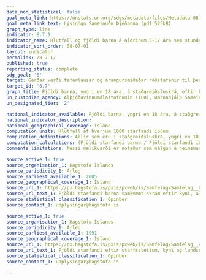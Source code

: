 ```yaml
---
data_non_statistical: false
goal_meta_link: https://unstats.un.org/sdgs/metadata/files/Metadata-08-07-01.pdf
goal_meta_link_text: Lýsigögn Sameinuðu Þjóðanna (pdf 525kB)
graph_type: line
indicator: 8.7.1
indicator_name: Hlutfall og fjöldi barna á aldrinum 5-17 ára sem stundar barnavinnu, eftir kyni og aldri.
indicator_sort_order: 08-07-01
layout: indicator
permalink: /8-7-1/
published: true
reporting_status: complete
sdg_goal: '8'
target: Gerðar verði tafarlausar og árangursmiðaðar ráðstafanir til þess að útrýma nauðungarvinnu. Nútímaþrælahald og mansal heyri sögunni til og tekið verði fyrir barnaþrælkun og hún bönnuð, þar á meðal herþjónusta barna, og eigi síðar en árið 2025 verði nauðungarvinna barna í allri sinni mynd úr sögunni.
target_id: '8.7'
graph_title: Fjöldi barna, yngri en 18 ára, á staðgreiðsluskrá, eftir kyni og aldri
un_custodian_agency: Alþjóðavinnumálastofnunin (ILO), Barnahjálp Sameinuðu Þjóðanna (UNICEF)
un_designated_tier: '2'

national_indicator_available: Fjöldi barna, yngri en 18 ára, á staðgreiðsluskrá, eftir kyni og aldri
national_indicator_description:
national_geographical_coverage: Ísland
computation_units: Hlutfall af hverjum 1000 starfandi íbúum
computation_definitions: Allir sem eru í staðgreiðsluskrá, yngri en 18 ára eða hvort þeir eru búsettir á landinu eða ekki. Í þýðinu eru allir sem fá skattskyldar  tekjur, það er, staðgreiðsla launa (þar á meðal, fæðingarorlofsgreiðslur), reiknað endurgjald og einstaklingar sem eru launagreiðendur (samkvæmt launagreiðendaskrá).Um er að ræða bráðabirgðatölur sem geta tekið  breytingum yfir tíma þar sem gæði grunngagna eru betri fyrir nýrri ár.
computation_calculations: (Fjöldi starfandi barna / Fjöldi starfandi íbúa) * 1.000.
comments_limitations: Þessi mælikvarði er notaður sem nálgun á heimsmarkmiðamælikvarða Sameinuðu Þjóðanna. Þar sem því má við komast er unnið að því að finna eða þróa íslensk gögn til að uppfylla forskrift Sameinuðu Þjóðanna. Þessi mælikvarði var fundinn í samstarfi við sérfræðinga á þessu sviði.

source_active_1: true
source_organisation_1: Hagstofa Íslands
source_periodicity_1: Árleg
source_earliest_available_1: 2005
source_geographical_coverage_1: Ísland
source_url_1: https://px.hagstofa.is/pxis/pxweb/is/Samfelag/Samfelag__born__2_vinnumarkadur/BOR02000.px
source_url_text_1: Fjöldi starfandi barna samkvæmt skrám eftir kyni, aldursflokki og bakgrunni 2005-2017
source_statistical_classification_1: Opinber
source_contact_1: upplysingar@hagstofa.is

source_active_1: true
source_organisation_1: Hagstofa Íslands
source_periodicity_1: Árleg
source_earliest_available_1: 1991
source_geographical_coverage_1: Ísland
source_url_1: https://px.hagstofa.is/pxis/pxweb/is/Samfelag/Samfelag__vinnumarkadur__vinnumarkadsrannsokn__3_arstolur/VIN01101.px
source_url_text_1: Fjöldi starfandi eftir starfsstéttum, kyni og landssvæðum 1991-2019
source_statistical_classification_1: Opinber
source_contact_1: upplysingar@hagstofa.is

---
```


